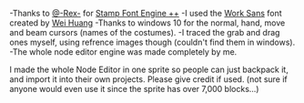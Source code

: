 -Thanks to <a href="https://scratch.mit.edu/users/-Rex-/" class="node-link">@-Rex-</a> for <a href="https://scratch.mit.edu/projects/589579521/" class="node-link">Stamp Font Engine ++</a>
-I used the <a href="https://weiweihuanghuang.github.io/Work-Sans/" class="node-link">Work Sans</a> font created by <a href="https://weiweihuanghuang.github.io/" class="node-link">Wei Huang</a>
-Thanks to windows 10 for the normal, hand, move and beam cursors (names of the costumes). 
-I traced the grab and drag ones myself, using refrence images though (couldn't find them in windows).
-The whole node editor engine was made completely by me.

I made the whole Node Editor in one sprite so people can just backpack it, and import it into their own projects. Please give credit if used. (not sure if anyone would even use it since the sprite has over 7,000 blocks...)